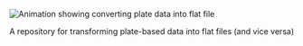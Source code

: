 ![Animation showing converting plate data into flat file](data/mario.gif)

A repository for transforming plate-based data into flat files (and vice versa)
